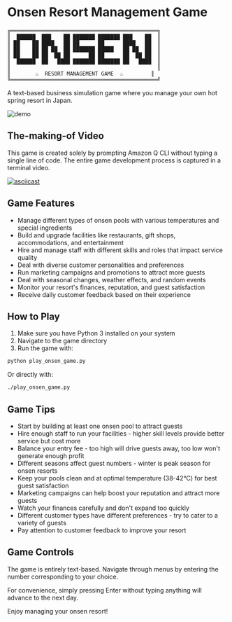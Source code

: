 # Onsen Resort Management Game

```
╔═══════════════════════════════════════════════╗
║  ██████  ███    ██ ███████ ███████ ███    ██  ║
║ ██    ██ ████   ██ ██      ██      ████   ██  ║
║ ██    ██ ██ ██  ██ ███████ █████   ██ ██  ██  ║
║ ██    ██ ██  ██ ██      ██ ██      ██  ██ ██  ║
║  ██████  ██   ████ ███████ ███████ ██   ████  ║
║                                               ║
║        ♨️  RESORT MANAGEMENT GAME  ♨️         ║
╚═══════════════════════════════════════════════╝
```

A text-based business simulation game where you manage your own hot spring resort in Japan.

![demo](https://raw.githubusercontent.com/alexlau811/q-onsen/demo.gif)

## The-making-of Video

This game is created solely by prompting Amazon Q CLI without typing a single line of code. The entire game development process is captured in a terminal video.

[![asciicast](https://asciinema.org/a/723641.svg)](https://asciinema.org/a/723641)

## Game Features

- Manage different types of onsen pools with various temperatures and special ingredients
- Build and upgrade facilities like restaurants, gift shops, accommodations, and entertainment
- Hire and manage staff with different skills and roles that impact service quality
- Deal with diverse customer personalities and preferences
- Run marketing campaigns and promotions to attract more guests
- Deal with seasonal changes, weather effects, and random events
- Monitor your resort's finances, reputation, and guest satisfaction
- Receive daily customer feedback based on their experience

## How to Play

1. Make sure you have Python 3 installed on your system
2. Navigate to the game directory
3. Run the game with:

```bash
python play_onsen_game.py
```

Or directly with:

```bash
./play_onsen_game.py
```

## Game Tips

- Start by building at least one onsen pool to attract guests
- Hire enough staff to run your facilities - higher skill levels provide better service but cost more
- Balance your entry fee - too high will drive guests away, too low won't generate enough profit
- Different seasons affect guest numbers - winter is peak season for onsen resorts
- Keep your pools clean and at optimal temperature (38-42°C) for best guest satisfaction
- Marketing campaigns can help boost your reputation and attract more guests
- Watch your finances carefully and don't expand too quickly
- Different customer types have different preferences - try to cater to a variety of guests
- Pay attention to customer feedback to improve your resort

## Game Controls

The game is entirely text-based. Navigate through menus by entering the number corresponding to your choice.

For convenience, simply pressing Enter without typing anything will advance to the next day.

Enjoy managing your onsen resort!
